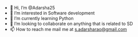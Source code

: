 - 👋 Hi, I’m @Adarsha25
- 👀 I’m interested in Software development 
- 🌱 I’m currently learning Python 
- 💞️ I’m looking to collaborate on anything that is related to SD
- 📫 How to reach me mail me at s.adarsharao@gmail.com

<!---
Adarsha25/Adarsha25 is a ✨ special ✨ repository because its `README.md` (this file) appears on your GitHub profile.
You can click the Preview link to take a look at your changes.
--->
